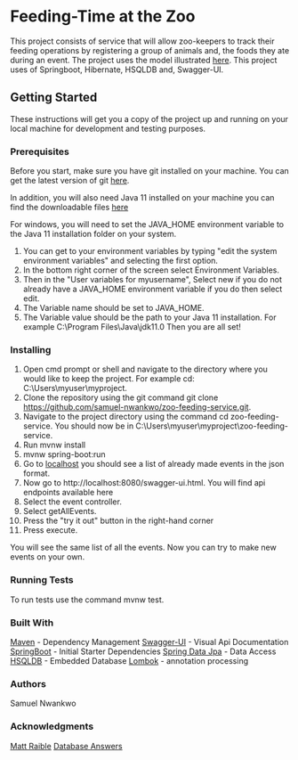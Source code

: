 # Feeding-Time at the Zoo

This project consists of service that will allow zoo-keepers to track their feeding operations by registering a group 
of animals and, the foods they ate during an event.
The project uses the model illustrated 
[here](http://www.databaseanswers.org/data_models/5_minute_tutorials/feeding_time_at_the_zoo.htm). 
This project uses of Springboot, Hibernate, HSQLDB and, Swagger-UI.

## Getting Started
These instructions will get you a copy of the project up and running on your local machine for development and 
testing purposes.

### Prerequisites
Before you start, make sure you have git installed on your machine.
You can get the latest version of git [here](https://git-scm.com/downloads).

In addition, you will also need Java 11 installed on your machine you can find the downloadable files 
[here](https://www.oracle.com/java/technologies/javase-jdk11-downloads.html)

For windows, you will need to set the JAVA_HOME environment variable to the Java 11 installation folder on your system.
1. You can get to your environment variables by typing "edit the system environment variables" and selecting the first option.
2. In the bottom right corner of the screen select Environment Variables.
3. Then in the "User variables for myusername", Select new if you do not already have a JAVA_HOME environment variable 
   if you do then select edit.
4. The Variable name should be set to JAVA_HOME. 
5. The Variable value should be the path to your Java 11 installation.
   For example C:\Program Files\Java\jdk11.0
Then you are all set!


### Installing
1. Open cmd prompt or shell and navigate to the directory where you would like to keep the project.
For example cd: C:\Users\myuser\myproject.
2. Clone the repository using the git command git clone https://github.com/samuel-nwankwo/zoo-feeding-service.git.
3. Navigate to the project directory using the command cd zoo-feeding-service.
You should now be in C:\Users\myuser\myproject\zoo-feeding-service.
4. Run mvnw install
5. mvnw spring-boot:run
6. Go to [localhost](http://localhost:8080)
you should see a list of already made events in the json format.
7. Now go to http://localhost:8080/swagger-ui.html.
You will find api endpoints available here
8. Select the event controller.
9. Select getAllEvents. 
10. Press the "try it out" button in the right-hand corner
11. Press execute. 

You will see the same list of all the events.
Now you can try to make new events on your own.


### Running Tests

To run tests use the command mvnw test.


### Built With
[Maven](https://maven.apache.org/) - Dependency Management
[Swagger-UI]() - Visual Api Documentation
[SpringBoot](https://spring.io/projects/spring-boot) - Initial Starter Dependencies 
[Spring Data Jpa](https://spring.io/projects/spring-data-jpa) - Data Access
[HSQLDB]() - Embedded Database
[Lombok]() - annotation processing
### Authors
Samuel Nwankwo

### Acknowledgments
[Matt Raible](https://developer.okta.com/blog/2018/07/19/simple-crud-react-and-spring-boot)
[Database Answers](http://www.databaseanswers.org/data_models/5_minute_tutorials/feeding_time_at_the_zoo.htm)

